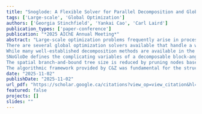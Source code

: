 ```yaml
---
title: "Snoglode: A Flexible Solver for Parallel Decomposition and Global Optimization of Large-Scale Block Angular Decomposable Optimization Problems"
tags: ['Large-scale', 'Global Optimization']
authors: ['Georgia Stinchfield', 'Yankai Cao', 'Carl Laird']
publication_types: ['paper-conference']
publication: "*2025 AIChE Annual Meeting*"
abstract: "Large-scale optimization problems frequently arise in process system engineering applications; from the long-term operation of chemical plants to the optimal design of complex process systems. While significant progress has been made in developing mathematical solvers that can address optimization problems effectively, many large-scale optimization problems remain unsolvable. As well, in many applications, we aim to find a globally optimal solution, which can be challenging even for small nonconvex problem instances. In our work, we build on an approach by Cao and Zavala [1] (C&Z) proposed for solving two-stage nonlinear stochastic programming problems to global optimality, decomposing and employing a tailored spatial branch-and-bound strategy. We have developed a parallel implementation of this approach in Python, called SNoGloDe: Structured Nonlinear Global Decomposition. SNoGloDe uses the algebraic modeling language Pyomo [2] in a plug-and-play framework, allowing for a tailored, problem specific, algorithmic approach. We have demonstrated the effectiveness of SNoGloDe by solving multiple decomposable block-angular optimization problems to epsilon-global optimality, including the temporal decomposition of a Quadratically Constrained Program (QCP) modeling a produced water network [3], a large-scale Mixed Integer Linear Program (MILP) for sensor placement [4], and a stochastic Nonlinear Program (NLP) for PID tuning.
There are several global optimization solvers available that handle a wide variety of variables (continuous, integer, mixed-integer) and nonlinear functions, such as BARON [6], MAiNGO [7], and ANTIGONE [8]. While many optimization problems can be handled effectively with these tools, we focus on large problems that rely on decomposition for reasonable solution times. Decomposing optimization problems becomes critical for large-scale instances, as optimization techniques can focus on solving significantly smaller subproblems, ideally leveraging modern high-performance computers (HPC) to solve these subproblems in parallel.
While many well-established decomposition methods are available in the literature (e.g., Dantzig-Wolfe, Bender’s) few approaches have been developed for the decomposition and global optimization of nonconvex problems. Li and Grossmann [3] (L&G) proposed a generalized Bender’s decomposition-based branch and cut algorithm for two-stage stochastic programs with nonconvex constraints, where the authors employ a similar priority-based spatial branch-and-bound approach as C&Z. In a two-stage stochastic program, there are two sets of variables: first-stage variables appear in every subproblem (and are considered complicating) whereas the second-stage variables appear only in their associated subproblem (and are, therefore, non-complicating since they do not couple subproblems). Both L&C and C&Z rely on a spatial branch-and-bound algorithm, branching on the first-stage (complicating) variables; branching on the second-stage (non-complicating) variables is handled implicitly by solving each subproblem to global optimality. The key difference between L&C and C&Z is relaxations; C&Z relies on piecewise linear underestimators, while L&C focuses on combining Bender’s and Lagrangian cuts. It is important to note that both L&C and C&Z suffer from the well-known clustering problem (except for L&C in the case of twice-continuously differentiable problems) [9]; however, given the size of the problems we aim to solve, this approach still holds substantial practical potential, as we have demonstrated through numerous case studies.
SNoGloDe defines the complicating variables of a decomposable block-angular problem as the branching variables within the spatial branch-and-bound tree. Note that we convert the complicating variables into complicating constraints by creating subproblem-specific copies of the complicating variables and imposing equality constraints across all subproblems. We perform spatial branch-and-bound by traversing a tree that repeatedly refines the bounds of continuous and/or integer branching variables to explore the feasible space. At each node, a lower bounding problem is defined by dropping complicating constraints that enforce consensus among the complicating variables in each subproblem; in this way, all subproblems can be solved in parallel. Note that we do not require linear or even convex relaxations; given the state of global optimization solvers, many small nonconvex optimization problems can be solved in a reasonable time frame. SNoGloDe provides a custom plug-in for users to refine their relaxation further. A candidate (i.e., feasible) solution can be determined at the same node to find an upper bound. C&Z proposed solving the Extensive Form (EF) of the problem (where the previously dropped complicating constraints are reinstated) to a locally optimal solution, using the solution for the complicating variables as the candidate. SNoGloDe has this functionality and an averaging capability; we also provide a plug-in space for users to define custom candidate generators.
The spatial branch-and-bound tree size is reduced by pruning nodes based on infeasibility (if the lower bounding problem is infeasible) or by bound (if the node’s lower bound is greater than the best upper bound). Non-pruned nodes spawn children with new bounds, and a new node is selected; the search continues until the optimality gap reaches a sufficient epsilon-tolerance. To reduce the search space, we use the Pyomo [2] implementations of Optimization Based Bounds Tightening (OBBT) and Feasibility Based Bounds Tightening (FBBT) on each node before proceeding to solve the lower and upper bounding problems. Additionally, selecting which variable to branch on when spawning children and (in the case of a continuous variable) where to split the domain of the variable can have a significant impact on the algorithm convergence; SNoGloDe provides several built-in options but also has custom plug-ins for branching variable selection and continuous variable domain splitting choice.
The algorithmic framework provided by C&Z was fundamental for the structure behind SNoGloDe. Building on their foundational work, SNoGloDe extends beyond nonlinear two-stage stochastic programs to general block angular problems that can be mixed integer, nonlinear, linear, or a combination. We have demonstrated the usefulness of this approach outside of the nonlinear setting, as shown in Bynum et al. [4], to solve a large-scale MILP. We have also demonstrated extrapolation outside of two-stage stochastic programming, employing a temporal decomposition of a produced water network [3]. SNoGloDe is intended for use across a wide variety of problems. Coupled with its plug-in framework that allows for the elements of the spatial branch-and-bound tree to be customized to problem-specific instances, we plan to continue solving a diverse set of large-scale optimization problems. Future work involves integrating Lagrangian relaxation and Lagrange multiplier updates to the work C&Z proposed, as a means to improve the lower bounding convergence."
date: "2025-11-02"
publishDate: "2025-11-02"
url_pdf: "https://scholar.google.ca/citations?view_op=view_citation&hl=zh-CN&user=M-s3mjAAAAAJ&cstart=100&pagesize=100&citation_for_view=M-s3mjAAAAAJ:vRqMK49ujn8C"
featured: false
projects: []
slides: ""
---
```

